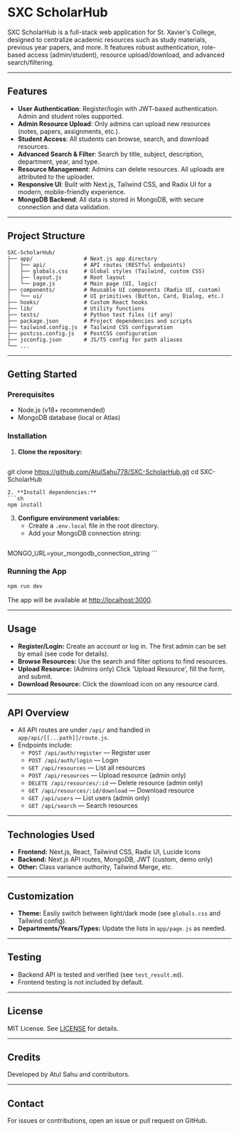 # SXC ScholarHub

SXC ScholarHub is a full-stack web application for St. Xavier's College, designed to centralize academic resources such as study materials, previous year papers, and more. It features robust authentication, role-based access (admin/student), resource upload/download, and advanced search/filtering.

---

## Features

- **User Authentication**: Register/login with JWT-based authentication. Admin and student roles supported.
- **Admin Resource Upload**: Only admins can upload new resources (notes, papers, assignments, etc.).
- **Student Access**: All students can browse, search, and download resources.
- **Advanced Search & Filter**: Search by title, subject, description, department, year, and type.
- **Resource Management**: Admins can delete resources. All uploads are attributed to the uploader.
- **Responsive UI**: Built with Next.js, Tailwind CSS, and Radix UI for a modern, mobile-friendly experience.
- **MongoDB Backend**: All data is stored in MongoDB, with secure connection and data validation.

---

## Project Structure

```
SXC-ScholarHub/
├── app/                # Next.js app directory
│   ├── api/            # API routes (RESTful endpoints)
│   ├── globals.css     # Global styles (Tailwind, custom CSS)
│   ├── layout.js       # Root layout
│   └── page.js         # Main page (UI, logic)
├── components/         # Reusable UI components (Radix UI, custom)
│   └── ui/             # UI primitives (Button, Card, Dialog, etc.)
├── hooks/              # Custom React hooks
├── lib/                # Utility functions
├── tests/              # Python test files (if any)
├── package.json        # Project dependencies and scripts
├── tailwind.config.js  # Tailwind CSS configuration
├── postcss.config.js   # PostCSS configuration
├── jsconfig.json       # JS/TS config for path aliases
└── ...
```

---

## Getting Started

### Prerequisites
- Node.js (v18+ recommended)
- MongoDB database (local or Atlas)

### Installation
1. **Clone the repository:**
   ```sh
git clone https://github.com/AtulSahu778/SXC-ScholarHub.git
cd SXC-ScholarHub
   ```
2. **Install dependencies:**
   ```sh
npm install
   ```
3. **Configure environment variables:**
   - Create a `.env.local` file in the root directory.
   - Add your MongoDB connection string:
     ```env
MONGO_URL=your_mongodb_connection_string
     ```

### Running the App
```sh
npm run dev
```
The app will be available at [http://localhost:3000](http://localhost:3000).

---

## Usage
- **Register/Login:** Create an account or log in. The first admin can be set by email (see code for details).
- **Browse Resources:** Use the search and filter options to find resources.
- **Upload Resource:** (Admins only) Click 'Upload Resource', fill the form, and submit.
- **Download Resource:** Click the download icon on any resource card.

---

## API Overview
- All API routes are under `/api/` and handled in `app/api/[[...path]]/route.js`.
- Endpoints include:
  - `POST /api/auth/register` — Register user
  - `POST /api/auth/login` — Login
  - `GET /api/resources` — List all resources
  - `POST /api/resources` — Upload resource (admin only)
  - `DELETE /api/resources/:id` — Delete resource (admin only)
  - `GET /api/resources/:id/download` — Download resource
  - `GET /api/users` — List users (admin only)
  - `GET /api/search` — Search resources

---

## Technologies Used
- **Frontend:** Next.js, React, Tailwind CSS, Radix UI, Lucide Icons
- **Backend:** Next.js API routes, MongoDB, JWT (custom, demo only)
- **Other:** Class variance authority, Tailwind Merge, etc.

---

## Customization
- **Theme:** Easily switch between light/dark mode (see `globals.css` and Tailwind config).
- **Departments/Years/Types:** Update the lists in `app/page.js` as needed.

---

## Testing
- Backend API is tested and verified (see `test_result.md`).
- Frontend testing is not included by default.

---

## License
MIT License. See [LICENSE](LICENSE) for details.

---

## Credits
Developed by Atul Sahu and contributors.

---

## Contact
For issues or contributions, open an issue or pull request on GitHub.
